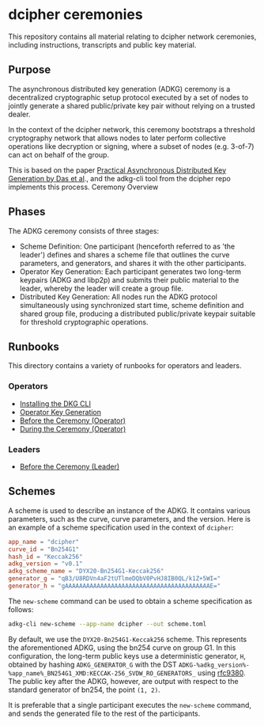 # dcipher ceremonies

This repository contains all material relating to dcipher network ceremonies, including instructions, transcripts and public key material.

## Purpose
The asynchronous distributed key generation (ADKG) ceremony is a decentralized cryptographic setup protocol executed by a set of nodes to jointly generate a shared public/private key pair without relying on a trusted dealer.

In the context of the dcipher network, this ceremony bootstraps a threshold cryptography network that allows nodes to later perform collective operations like decryption or signing, where a subset of nodes (e.g. 3-of-7) can act on behalf of the group.

This is based on the paper [Practical Asynchronous Distributed Key Generation by Das et al](https://eprint.iacr.org/2021/1591.pdf)., and the adkg-cli tool from the dcipher repo implements this process.
Ceremony Overview

## Phases
The ADKG ceremony consists of three stages:

- Scheme Definition: One participant (henceforth referred to as 'the leader') defines and shares a scheme file that outlines the curve parameters, and generators, and shares it with the other participants.
- Operator Key Generation: Each participant generates two long-term keypairs (ADKG and libp2p) and submits their public material to the leader, whereby the leader will create a group file.
- Distributed Key Generation: All nodes run the ADKG protocol simultaneously using synchronized start time, scheme definition and shared group file, producing a distributed public/private keypair suitable for threshold cryptographic operations.

## Runbooks
This directory contains a variety of runbooks for operators and leaders.

### Operators
- [Installing the DKG CLI](runbooks/installing-cli.md)
- [Operator Key Generation](runbooks/operator-key-generation.md)
- [Before the Ceremony (Operator)](runbooks/pre-ceremony-operator.md)
- [During the Ceremony (Operator)](runbooks/run-ceremony-operator.md)

### Leaders
- [Before the Ceremony (Leader)](runbooks/pre-ceremony-leader.md)

## Schemes
A scheme is used to describe an instance of the ADKG.
It contains various parameters, such as the curve, curve parameters, and the version.
Here is an example of a scheme specification used in the context of `dcipher`:  

```toml
app_name = "dcipher"
curve_id = "Bn254G1"
hash_id = "Keccak256"
adkg_version = "v0.1"
adkg_scheme_name = "DYX20-Bn254G1-Keccak256"
generator_g = "qB3/U8RDVn4aF2tUTlmeDQbV0PvHJ8IB0QL/k1Z+5WI="
generator_h = "gAAAAAAAAAAAAAAAAAAAAAAAAAAAAAAAAAAAAAAAAAE="
```

The `new-scheme` command can be used to obtain a scheme specification as follows:
```bash
adkg-cli new-scheme --app-name dcipher --out scheme.toml
```

By default, we use the `DYX20-Bn254G1-Keccak256` scheme.
This represents the aforementioned ADKG, using the bn254 curve on group G1.
In this configuration, the long-term public keys use a deterministic generator, `H`, obtained by hashing `ADKG_GENERATOR_G` with the DST `ADKG-%adkg_version%-%app_name%_BN254G1_XMD:KECCAK-256_SVDW_RO_GENERATORS_` using [rfc9380](https://datatracker.ietf.org/doc/html/rfc9380).
The public key after the ADKG, however, are output with respect to the standard generator of bn254, the point `(1, 2)`.

It is preferable that a single participant executes the `new-scheme` command, and sends the generated file to the rest of the participants.
